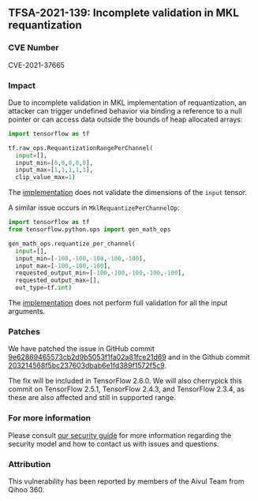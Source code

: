## TFSA-2021-139: Incomplete validation in MKL requantization

### CVE Number
CVE-2021-37665

### Impact
Due to incomplete validation in MKL implementation of requantization, an
attacker can trigger undefined behavior via binding a reference to a null
pointer or can access data outside the bounds of heap allocated arrays:

```python
import tensorflow as tf

tf.raw_ops.RequantizationRangePerChannel(
  input=[],
  input_min=[0,0,0,0,0],
  input_max=[1,1,1,1,1],
  clip_value_max=1)
```

The
[implementation](https://github.com/tensorflow/tensorflow/blob/460e000de3a83278fb00b61a16d161b1964f15f4/tensorflow/core/kernels/mkl/mkl_requantization_range_per_channel_op.cc)
does not validate the dimensions of the `input` tensor.

A similar issue occurs in `MklRequantizePerChannelOp`:

```python
import tensorflow as tf
from tensorflow.python.ops import gen_math_ops

gen_math_ops.requantize_per_channel(
  input=[],
  input_min=[-100,-100,-100,-100,-100],
  input_max=[-100,-100,-100],
  requested_output_min=[-100,-100,-100,-100,-100],
  requested_output_max=[],
  out_type=tf.int)
```

The
[implementation](https://github.com/tensorflow/tensorflow/blob/460e000de3a83278fb00b61a16d161b1964f15f4/tensorflow/core/kernels/mkl/mkl_requantize_per_channel_op.cc)
does not perform full validation for all the input arguments.

### Patches
We have patched the issue in GitHub commit
[9e62869465573cb2d9b5053f1fa02a81fce21d69](https://github.com/tensorflow/tensorflow/commit/9e62869465573cb2d9b5053f1fa02a81fce21d69)
and in the Github commit
[203214568f5bc237603dbab6e1fd389f1572f5c9](https://github.com/tensorflow/tensorflow/commit/203214568f5bc237603dbab6e1fd389f1572f5c9).

The fix will be included in TensorFlow 2.6.0. We will also cherrypick this
commit on TensorFlow 2.5.1, TensorFlow 2.4.3, and TensorFlow 2.3.4, as these are
also affected and still in supported range.

### For more information
Please consult [our security
guide](https://github.com/tensorflow/tensorflow/blob/master/SECURITY.md) for
more information regarding the security model and how to contact us with issues
and questions.

### Attribution
This vulnerability has been reported by members of the Aivul Team from Qihoo
360.
